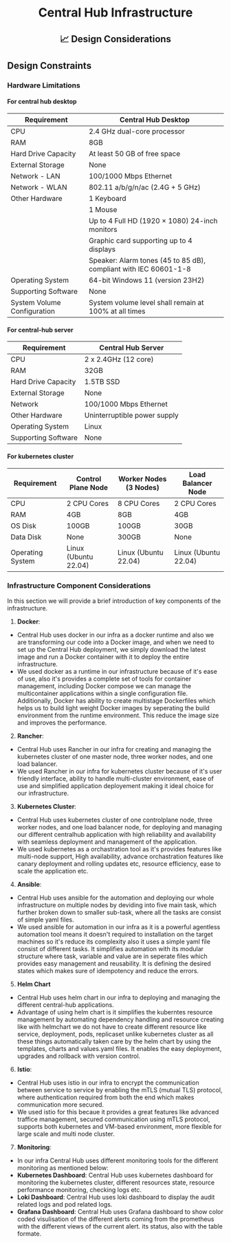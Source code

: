 <div align="center">
<h1>Central Hub Infrastructure</h1>
<h2> 📈 Design Considerations </h2>
</div>

## Design Constraints

### Hardware Limitations

#### **For central hub desktop**

| Requirement  | Central Hub Desktop |
| ------------- | ------------- |
| CPU  | 2.4 GHz dual-core processor  |
| RAM  | 8GB  |
| Hard Drive Capacity  | At least 50 GB of free space |
| External Storage  | None  |
| Network - LAN | 100/1000 Mbps Ethernet  |
| Network - WLAN | 802.11 a/b/g/n/ac (2.4G + 5 GHz)  |
| Other Hardware  | 1 Keyboard  |
|| 1 Mouse  |
|| Up to 4 Full HD (1920 × 1080) 24-inch monitors |
|| Graphic card supporting up to 4 displays |
|| Speaker: Alarm tones (45 to 85 dB), compliant with IEC 60601-1-8 |
| Operating System  | 64-bit Windows 11 (version 23H2)  |
| Supporting Software  | None  |
| System Volume Configuration	| System volume level shall remain at 100% at all times |

#### **For central-hub server**

| Requirement  | Central Hub Server |
| ------------- | ------------- |
| CPU  | 2 x 2.4GHz (12 core)  |
| RAM  | 32GB  |
| Hard Drive Capacity  | 1.5TB SSD  |
| External Storage  | None  |
| Network  | 100/1000 Mbps Ethernet  |
| Other Hardware  | Uninterruptible power supply  |
| Operating System  | Linux  |
| Supporting Software  | None  |

#### **For kubernetes cluster**

| Requirement  | Control Plane Node | Worker Nodes (3 Nodes) | Load Balancer Node |
| ------------- | ------------- | ------------- | ------------- |
| CPU  | 2 CPU Cores  | 8 CPU Cores  | 2 CPU Cores  |
| RAM  | 4GB  | 8GB  | 4GB  |
| OS Disk  | 100GB  | 100GB  | 30GB  |
| Data Disk  | None  | 300GB | None |
| Operating System  | Linux (Ubuntu 22.04) | Linux (Ubuntu 22.04)| Linux (Ubuntu 22.04)|

### Infrastructure Component Considerations

In this section we will provide a brief introduction of key components of the infrastructure.

1. **Docker**:
- Central Hub uses docker in our infra as a docker runtime and also we are transforming our code into a Docker image, and when we need to set up the Central Hub deployment, we simply download the latest image and 
  run a Docker container with it to deploy the entire infrastructure.
- We used docker as a runtime in our infrastructure because of it's ease of use, also it's provides a complete set of tools for container management, including Docker compose we can manage the multicontainer 
  applications within a single configuration file. Additionally, Docker has ability to create multistage Dockerfiles which helps us to build light weight Docker images by seperating the build environment from 
  the runtime environment. This reduce the image size and improves the performance.


2. **Rancher**:
- Central Hub uses Rancher in our infra for creating and managing the kubernetes cluster of one master node, three worker nodes, and one load balancer.
- We used Rancher in our infra for kubernetes cluster because of it's user friendly interface, ability to handle multi-cluster environment, ease of use and simplified application deployement making it ideal 
  choice for our infrastructure.


3. **Kubernetes Cluster**:
- Central Hub uses kubernetes cluster of one controlplane node, three worker nodes, and one load balancer node, for deploying and managing our different centralhub application with high reliability and availability    with seamless deployment and management of the application.
- We used kubernetes as a orchastration tool as it's provides features like multi-node support, High availability, advance orchastration features like canary deployment and rolling updates etc, resource 
  efficiency, ease to scale the application etc.


4. **Ansible**:
- Central Hub uses ansible for the automation and deploying our whole infrastructure on multiple nodes by deviding into five main task, which further broken down to smaller sub-task, where all the tasks are consist 
  of simple yaml files.
- We used ansible for automation in our infra as it is a powerful agentless automation tool means it doesn't required to installation on the target machines so it's reduce its complexity also it uses a simple 
  yaml file consist of different tasks. It simplifies automation with its modular structure where task, variable and value are in seperate files which provides easy management and reusability. It is defining 
  the desired states which makes sure of idempotency and reduce the errors.


5. **Helm Chart**
- Central Hub uses helm chart in our infra to deploying and managing the different central-hub applications.
- Advantage of using helm chart is it simplifies the kuberntes resource management by automating dependency handling and resource creating like with helmchart we do not have to create different resource like 
  service, deployment, pods, replicaset unlike kubernetes cluster as all these things automatically taken care by the helm chart by using the templates, charts and values.yaml files. It enables the easy 
  deployment, upgrades and rollback with version control.


6. **Istio**:
- Central Hub uses istio in our infra to encrypt the communication between service to service by enabling the mTLS (mutual TLS) protocol, where authentication required from both the end which makes communication 
  more secured.
- We used istio for this becaue it provides a great features like advanced traffice management, secured communication using mTLS protocol, supports both kubernetes and VM-based environment, more flexible for 
  large scale and multi node cluster.


7. **Monitoring**:
- In our infra Central Hub uses different monitoring tools for the different monitoring as mentioned below:
- **Kubernetes Dashboard**: Central Hub uses kubernetes dashboard for monitoring the kubernetes cluster, different resources state, resource performance monitoring, checking logs etc.
- **Loki Dashboard**: Central Hub uses loki dashboard to display the audit related logs and pod related logs.
- **Grafana Dashboard**: Central Hub uses Grafana dashboard to show color coded visulisation of the different alerts coming from the prometheus with the different views of the current alert. its status, also with 
  the table formate.
